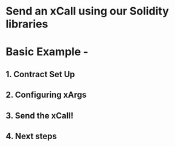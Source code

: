 # Send an xCall using our Solidity libraries


# Basic Example - 


## 1. Contract Set Up



## 2. Configuring xArgs



## 3. Send the xCall!



## 4. Next steps

